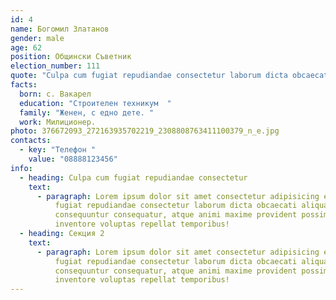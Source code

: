 ```yaml
---
id: 4
name: Богомил Златанов 
gender: male 
age: 62
position: Общински Съветник 
election_number: 111 
quote: "Culpa cum fugiat repudiandae consectetur laborum dicta obcaecati aliquam quaerat" 
facts:
  born: с. Вакарел
  education: "Строителен техникум  "
  family: "Женен, с едно дете. "
  work: Милиционер.
photo: 376672093_272163935702219_2308808763411100379_n_e.jpg 
contacts:
  - key: "Телефон "
    value: "08888123456"
info:
  - heading: Culpa cum fugiat repudiandae consectetur
    text:
      - paragraph: Lorem ipsum dolor sit amet consectetur adipisicing elit. Culpa cum
          fugiat repudiandae consectetur laborum dicta obcaecati aliquam quaerat
          consequuntur consequatur, atque animi maxime provident possimus sed
          inventore voluptas repellat temporibus!
  - heading: Секция 2
    text:
      - paragraph: Lorem ipsum dolor sit amet consectetur adipisicing elit. Culpa cum
          fugiat repudiandae consectetur laborum dicta obcaecati aliquam quaerat
          consequuntur consequatur, atque animi maxime provident possimus sed
          inventore voluptas repellat temporibus!
---
```

